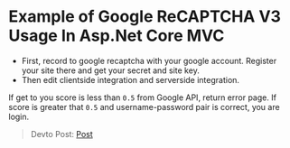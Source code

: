 # Example of Google ReCAPTCHA V3 Usage In Asp.Net Core MVC 

* First, record to google recaptcha with your google account. Register your site there and get your secret and site key.
* Then edit clientside integration and serverside integration.

If get to you score is less than `0.5` from Google API, return error page. If score is greater that `0.5` and username-password pair is correct, you are login.  

 > Devto Post: [Post](https://dev.to/huseyinsimsek/usage-of-recaptcha-v3-in-asp-net-core-mvc-project-1gnh "Devto Post")
